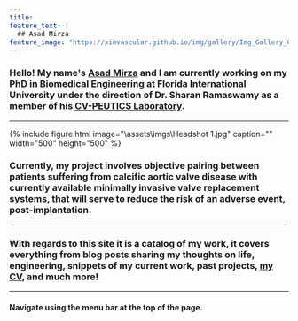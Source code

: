```yaml
---
title: 
feature_text: |
  ## Asad Mirza
feature_image: "https://simvascular.github.io/img/gallery/Img_Gallery_01.png"
---
```

### Hello! My name's [Asad Mirza](https://www.amirza.dev/about_me/) and I am currently working on my PhD in Biomedical Engineering at Florida International University under the direction of Dr. Sharan Ramaswamy as a member of his [CV-PEUTICS Laboratory](http://cvpeutics.fiu.edu/). 
---

{% include figure.html image="\assets\imgs\Headshot 1.jpg" caption="" width="500" height="500" %}

### Currently, my project involves objective pairing between patients suffering from calcific aortic valve disease with currently available minimally invasive valve replacement systems, that will serve to reduce the risk of an adverse event, post-implantation.
---
### With regards to this site it is a catalog of my work, it covers everything from blog posts sharing my thoughts on life, engineering, snippets of my current work, past projects, [my CV](https://dthornz.github.io/CV/), and much more!

--- 

#### Navigate using the menu bar at the top of the page.